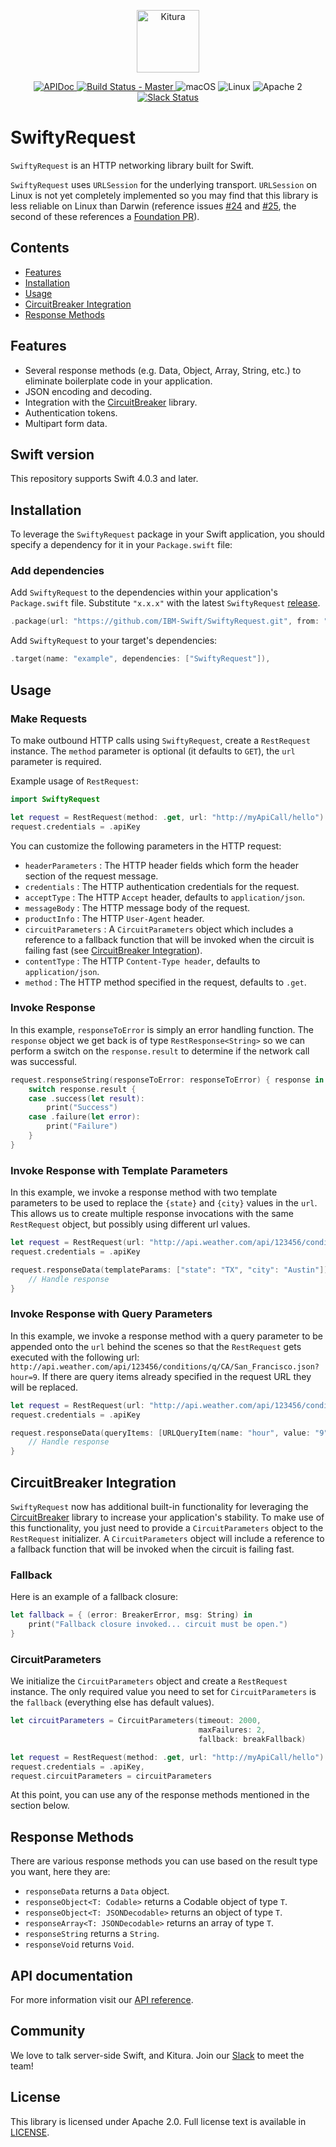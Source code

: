 <p align="center">
    <a href="http://kitura.io/">
        <img src="https://raw.githubusercontent.com/IBM-Swift/Kitura/master/Sources/Kitura/resources/kitura-bird.svg?sanitize=true" height="100" alt="Kitura">
    </a>
</p>

<p align="center">
    <a href="https://ibm-swift.github.io/SwiftyRequest/index.html">
    <img src="https://img.shields.io/badge/apidoc-SwiftyRequest-1FBCE4.svg?style=flat" alt="APIDoc">
    </a>
    <a href="https://travis-ci.org/IBM-Swift/SwiftyRequest">
    <img src="https://travis-ci.org/IBM-Swift/SwiftyRequest.svg?branch=master" alt="Build Status - Master">
    </a>
    <img src="https://img.shields.io/badge/os-macOS-green.svg?style=flat" alt="macOS">
    <img src="https://img.shields.io/badge/os-linux-green.svg?style=flat" alt="Linux">
    <img src="https://img.shields.io/badge/license-Apache2-blue.svg?style=flat" alt="Apache 2">
    <a href="http://swift-at-ibm-slack.mybluemix.net/">
    <img src="http://swift-at-ibm-slack.mybluemix.net/badge.svg" alt="Slack Status">
    </a>
</p>

# SwiftyRequest

`SwiftyRequest` is an HTTP networking library built for Swift.

`SwiftyRequest` uses `URLSession` for the underlying transport. `URLSession` on Linux is not yet completely implemented so you may find that this library is less reliable on Linux than Darwin (reference issues [#24](https://github.com/IBM-Swift/SwiftyRequest/issues/24) and [#25](https://github.com/IBM-Swift/SwiftyRequest/issues/25), the second of these references a [Foundation PR](https://github.com/apple/swift-corelibs-foundation/pull/1629)).

## Contents
* [Features](#features)
* [Installation](#installation)
* [Usage](#usage)
* [CircuitBreaker Integration](#circuitbreaker-integration)
* [Response Methods](#response-methods)

## Features
- Several response methods (e.g. Data, Object, Array, String, etc.) to eliminate boilerplate code in your application.
- JSON encoding and decoding.
- Integration with the [CircuitBreaker](https://github.com/IBM-Swift/CircuitBreaker) library.
- Authentication tokens.
- Multipart form data.

## Swift version

This repository supports Swift 4.0.3 and later.

## Installation
To leverage the `SwiftyRequest` package in your Swift application, you should specify a dependency for it in your `Package.swift` file:

### Add dependencies

Add `SwiftyRequest` to the dependencies within your application's `Package.swift` file. Substitute `"x.x.x"` with the latest `SwiftyRequest` [release](https://github.com/IBM-Swift/SwiftyRequest/releases).

```swift
.package(url: "https://github.com/IBM-Swift/SwiftyRequest.git", from: "x.x.x")
```
Add `SwiftyRequest` to your target's dependencies:

```Swift
.target(name: "example", dependencies: ["SwiftyRequest"]),
```

## Usage

### Make Requests
To make outbound HTTP calls using `SwiftyRequest`, create a `RestRequest` instance. The `method` parameter is optional (it defaults to `GET`), the `url` parameter is required.

Example usage of `RestRequest`:

```swift
import SwiftyRequest

let request = RestRequest(method: .get, url: "http://myApiCall/hello")
request.credentials = .apiKey
```

You can customize the following parameters in the HTTP request:
- `headerParameters` : The HTTP header fields which form the header section of the request message.
- `credentials` : The HTTP authentication credentials for the request.
- `acceptType` : The HTTP `Accept` header, defaults to `application/json`.
- `messageBody` : The HTTP message body of the request.
- `productInfo` : The HTTP `User-Agent` header.
- `circuitParameters` : A `CircuitParameters` object which includes a reference to a fallback function that will be invoked when the circuit is failing fast (see [CircuitBreaker Integration](#circuitbreaker-integration)).
- `contentType` : The HTTP `Content-Type header`, defaults to `application/json`.
- `method` : The HTTP method specified in the request, defaults to `.get`.


### Invoke Response
In this example, `responseToError` is simply an error handling function.
The `response` object we get back is of type `RestResponse<String>` so we can perform a switch on the `response.result` to determine if the network call was successful.

```swift
request.responseString(responseToError: responseToError) { response in
    switch response.result {
    case .success(let result):
        print("Success")
    case .failure(let error):
        print("Failure")
    }
}
```

### Invoke Response with Template Parameters

In this example, we invoke a response method with two template parameters to be used to replace the `{state}` and `{city}` values in the `url`. This allows us to create multiple response invocations with the same `RestRequest` object, but possibly using different url values.

```swift
let request = RestRequest(url: "http://api.weather.com/api/123456/conditions/q/{state}/{city}.json")
request.credentials = .apiKey

request.responseData(templateParams: ["state": "TX", "city": "Austin"]) { response in
	// Handle response
}
```

### Invoke Response with Query Parameters

In this example, we invoke a response method with a query parameter to be appended onto the `url` behind the scenes so that the `RestRequest` gets executed with the following url: `http://api.weather.com/api/123456/conditions/q/CA/San_Francisco.json?hour=9`.  If there are query items already specified in the request URL they will be replaced.

```swift
let request = RestRequest(url: "http://api.weather.com/api/123456/conditions/q/CA/San_Francisco.json")
request.credentials = .apiKey

request.responseData(queryItems: [URLQueryItem(name: "hour", value: "9")]) { response in
	// Handle response
}
```

## CircuitBreaker Integration

`SwiftyRequest` now has additional built-in functionality for leveraging the [CircuitBreaker](https://github.com/IBM-Swift/CircuitBreaker) library to increase your application's stability. To make use of this functionality, you just need to provide a `CircuitParameters` object to the `RestRequest` initializer. A `CircuitParameters` object will include a reference to a fallback function that will be invoked when the circuit is failing fast.

### Fallback
Here is an example of a fallback closure:

```swift
let fallback = { (error: BreakerError, msg: String) in
    print("Fallback closure invoked... circuit must be open.")
}
```

### CircuitParameters
We initialize the `CircuitParameters` object and create a `RestRequest` instance. The only required value you need to set for `CircuitParameters` is the `fallback` (everything else has default values).

```swift
let circuitParameters = CircuitParameters(timeout: 2000,
                                          maxFailures: 2,
                                          fallback: breakFallback)

let request = RestRequest(method: .get, url: "http://myApiCall/hello")
request.credentials = .apiKey,
request.circuitParameters = circuitParameters
```

At this point, you can use any of the response methods mentioned in the section below.

## Response Methods
There are various response methods you can use based on the result type you want, here they are:

- `responseData` returns a `Data` object.
- `responseObject<T: Codable>` returns a Codable object of type `T`.
- `responseObject<T: JSONDecodable>` returns an object of type `T`.
- `responseArray<T: JSONDecodable>` returns an array of type `T`.
- `responseString` returns a `String`.
- `responseVoid` returns `Void`.

## API documentation

For more information visit our [API reference](http://ibm-swift.github.io/SwiftyRequest/).

## Community

We love to talk server-side Swift, and Kitura. Join our [Slack](http://swift-at-ibm-slack.mybluemix.net/) to meet the team!

## License

This library is licensed under Apache 2.0. Full license text is available in [LICENSE](https://github.com/IBM-Swift/SwiftyRequest/blob/master/LICENSE).
